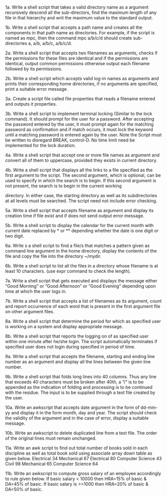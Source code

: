 1a. Write a shell script that takes a valid directory name as a argument recursively descend all
the sub-directors, find the maximum length of any file in that hierarchy and writ the maximum
value to the standard output.

1b. Write a shell script that accepts a path name and creates all the components in that path
name as directories. For example, if the script is named as mpc, then the command mpc a/b/c/d
should create sub-directories a, a/b, a/b/c, a/b/c/d.

2a. Write a shell script that accepts two filenames as arguments, checks if the permissions for
these files are identical and if the permissions are identical, output common permissions
otherwise output each filename followed by its permissions.

2b. Write a shell script which accepts valid log-in names as arguments and prints their
corresponding home directories, if no arguments are specified, print a suitable error message.

3a. Create a script file called file properties that reads a filename entered and outputs it
properties.

3b. Write a shell script to implement terminal locking (Similar to the lock command). It should
prompt for the user for a password. After accepting the password entered by the user, it must
prompt again for the matching password as confirmation and if match occurs, it must lock the
keyword until a matching password is entered again by the user. Note the Script must be
written to disregard BREAK, control-D. No time limit need be implemented for the lock
duration.

4a. Write a shell script that accept one or more file names as argument and convert all of them
to uppercase, provided they exists in current directory.

4b. Write a shell script that displays all the links to a file specified as the first argument to the
script. The second argument, which is optional, can be used to specify in which the search is to
begin. If this second argument is not present, the search is to begin in the current working

directory. In either case, the starting directory as well as its subdirectories at all levels must be
searched. The script need not include error checking.

5a. Write a shell script that accepts filename as argument and display its creation time if file
exist and if does not send output error message.

5b. Write a shell script to display the calendar for the current month with current date replaced
by * or ** depending whether the date is one digit or two digit.

6a. Write s a shell script to find a file/s that matches a pattern given as command line argument
in the home directory, display the contents of the file and copy the file into the directory
~/mydir.

6b. Write a shell script to list all the files in a directory whose filename is at least 10 characters.
(use expr command to check the length).

7a. Write a shell script that gets executed and displays the message either “Good Morning” or
“Good Afternoon” or “Good Evening” depending upon time at which the user logs in.

7b. Write a shell script that accepts a list of filenames as its argument, count and report
occurrence of each word that is present in the first argument file on other argument files.

8a. Write a shell script that determine the period for which as specified user is working on a
system and display appropriate message.

8b. Write a shell script that reports the logging on of as specified user within one minute after
he/she login. The script automatically terminates if specified user does not login during
specified in period of time.

9a. Write a shell script that accepts the filename, starting and ending line number as an
argument and display all the lines between the given line number.

9b. Write a shell script that folds long lines into 40 columns. Thus any line that exceeds 40
characters must be broken after 40th, a “/” is to be appended as the indication of folding and
processing is to be continued with the residue. The input is to be supplied through a text file
created by the user.

10a. Write an awkscript that accepts date argument in the form of dd-mm-yy and display it in
the form month, day and year. The script should check the validity of the argument and in the
case of error, display a suitable message.

10b. Write an awkscript to delete duplicated line from a text file. The order of the original lines
must remain unchanged.

11a. Write an awk script to find out total number of books sold in each discipline as well as total
book sold using associate array down table as given below.
Electrical 34
Mechanical 67
Electrical 80
Computer Science 43
Civil 98
Mechanical 65
Computer Science 64

11b. Write an awkscript to compute gross salary of an employee accordingly to rule given
below.
If basic salary < 10000 then HRA=15% of basic & DA=45% of basic.
If basic salary is >=1000 then HRA=20% of basic & DA=50% of basic.
